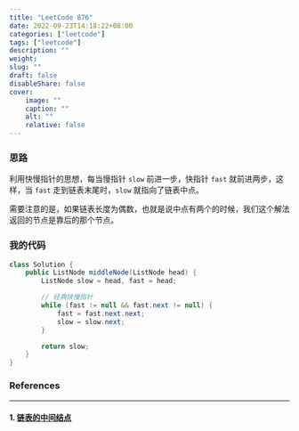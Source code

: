 ```yaml
---
title: "LeetCode 876"
date: 2022-09-23T14:18:22+08:00
categories: ["leetcode"]
tags: ["leetcode"]
description: ""
weight:
slug: ""
draft: false
disableShare: false
cover:
    image: ""
    caption: ""
    alt: ""
    relative: false
---
```


### 思路

利用快慢指针的思想，每当慢指针 `slow` 前进一步，快指针 `fast` 就前进两步，这样，当 `fast` 走到链表末尾时，`slow` 就指向了链表中点。

需要注意的是，如果链表长度为偶数，也就是说中点有两个的时候，我们这个解法返回的节点是靠后的那个节点。

### 我的代码

```java
class Solution {
    public ListNode middleNode(ListNode head) {
        ListNode slow = head, fast = head;

        // 经典快慢指针
        while (fast != null && fast.next != null) {
            fast = fast.next.next;
            slow = slow.next;
        }

        return slow;
    }
}
```

### References

---

#### 1. [链表的中间结点](https://leetcode.cn/problems/middle-of-the-linked-list/)